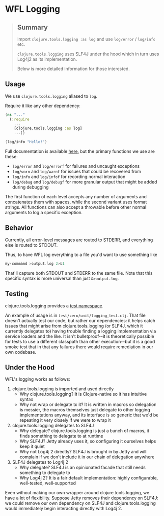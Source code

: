 # WFL Logging

> ## Summary
> Import `clojure.tools.logging :as log` and use `log/error` / `log/info` etc.
> 
> `clojure.tools.logging` uses SLF4J under the hood which in turn uses Log4j2 as its implementation.
> 
> Below is more detailed information for those interested.

## Usage
We use `clojure.tools.logging` aliased to `log`.

Require it like any other dependency:
```clojure
(ns "..."
  (:require
    ...
    [clojure.tools.logging :as log]
    ...))

(log/info "Hello!")
```

Full documentation is available [here](http://clojure.github.io/tools.logging/#clojure.tools.logging),
but the primary functions we use are these:

- `log/error` and `log/errorf` for failures and uncaught exceptions
- `log/warn` and `log/warnf` for issues that could be recovered from
- `log/info` and `log/infof` for recording normal interaction
- `log/debug` and `log/debugf` for more granular output that might be 
added during debugging

The first function of each level accepts any number of arguments and 
concatenates them with spaces, while the second variant uses format 
strings. All functions can also accept a throwable before other normal 
arguments to log a specific exception.

## Behavior
Currently, all error-level messages are routed to STDERR, and everything else is routed to STDOUT.

Thus, to have WFL log everything to a file you'd want to use something like
```bash
my-command >output.log 2>&1
```
That'll capture both STDOUT and STDERR to the same file.
Note that this specific syntax is more universal than just `&>output.log`.


## Testing
clojure.tools.logging provides a [test namespace](http://clojure.github.io/tools.logging/#clojure.tools.logging.test).

An example of usage is in `test/zero/unit/logging_test.clj`. 
That file doesn't actually test our code, but rather our dependencies:
it helps catch issues that might arise from clojure.tools.logging (or SLF4J, which
it currently delegates to) having trouble finding a logging implementation via
service loaders and the like. It isn't bulletproof--it is theoretically possible
for tests to use a different classpath than other execution--but it is a good smoke
test that in that any failures there would require remediation in our own codebase.

## Under the Hood
WFL's logging works as follows:

1. clojure.tools.logging is imported and used directly
   - Why clojure.tools.logging? It is Clojure-native so it has intuitive syntax
   - Why not wrap or delegate to it? It is written in macros so delegation
     is messier, the macros themselves just delegate to other logging
     implementations anyway, and its interface is so generic that we'd be
     repeating it very closely if we were to wrap it
2. clojure.tools.logging delegates to SLF4J
   - Why delegate? clojure.tools.logging is just a bunch of macros, it finds
     something to delegate to at runtime
   - Why SLF4J? Jetty already uses it, so configuring it ourselves helps keep
     it quiet
   - Why not Log4j 2 directly? SLF4J is brought in by Jetty and will complain
     if we don't include it in our chain of delegation anywhere
3. SLF4J delegates to Log4j 2
   - Why delegate? SLF4J is an opinionated facade that still needs something to
     delegate to
   - Why Log4j 2? It is a fair default implementation: highly configurable,
     well-tested, well-supported
     
Even without making our own wrapper around clojure.tools.logging, we have
a lot of flexibility. Suppose Jetty removes their dependency on SLF4J: we
could remove our own dependency on SLF4J and clojure.tools.logging would
immediately begin interacting directly with Log4j 2.